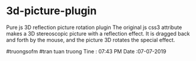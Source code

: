 # 3d-picture-plugin
Pure js 3D reflection picture rotation plugin
The original js css3 attribute makes a 3D stereoscopic picture with a reflection effect. It is dragged back and forth by the mouse, and the picture 3D rotates the special effect.

#truongsofm 
#tran tuan truong
Tine : 07:43 PM Date :07-07-2019
